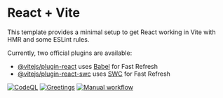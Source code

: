# React + Vite

This template provides a minimal setup to get React working in Vite with HMR and some ESLint rules.

Currently, two official plugins are available:

- [@vitejs/plugin-react](https://github.com/vitejs/vite-plugin-react/blob/main/packages/plugin-react/README.md) uses [Babel](https://babeljs.io/) for Fast Refresh
- [@vitejs/plugin-react-swc](https://github.com/vitejs/vite-plugin-react-swc) uses [SWC](https://swc.rs/) for Fast Refresh

[![CodeQL](https://github.com/gabriel-rodriguezcastellini/tic-tac-toe/actions/workflows/github-code-scanning/codeql/badge.svg)](https://github.com/gabriel-rodriguezcastellini/tic-tac-toe/actions/workflows/github-code-scanning/codeql)
[![Greetings](https://github.com/gabriel-rodriguezcastellini/tic-tac-toe/actions/workflows/greetings.yml/badge.svg)](https://github.com/gabriel-rodriguezcastellini/tic-tac-toe/actions/workflows/greetings.yml)
[![Manual workflow](https://github.com/gabriel-rodriguezcastellini/tic-tac-toe/actions/workflows/manual.yml/badge.svg)](https://github.com/gabriel-rodriguezcastellini/tic-tac-toe/actions/workflows/manual.yml)
